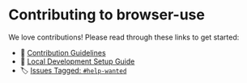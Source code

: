 # Contributing to browser-use

We love contributions! Please read through these links to get started:

 - 🔢 [Contribution Guidelines](https://docs.browser-use.com/development/contribution-guide)
 - 👾 [Local Development Setup Guide](https://docs.browser-use.com/development/local-setup)
 - 🏷️ [Issues Tagged: `#help-wanted`](https://github.com/browser-use/browser-use/issues?q=is%3Aissue%20state%3Aopen%20label%3A%22help%20wanted%22)
